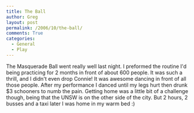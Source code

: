 ```yaml
---
title: The Ball
author: Greg
layout: post
permalink: /2006/10/the-ball/
comments: True
categories:
  - General
  - Play
---
```

The Masquerade Ball went really well last night. I preformed the routine I'd being practicing for 2 months in front of about 600 people. It was such a thrill, and I didn't even drop Connie! It was awesome dancing in front of all those people. After my performance I danced until my legs hurt then drunk $3 schooners to numb the pain. Getting home was a little bit of a challenge though, being that the UNSW is on the other side of the city. But 2 hours, 2 busses and a taxi later I was home in my warm bed :)